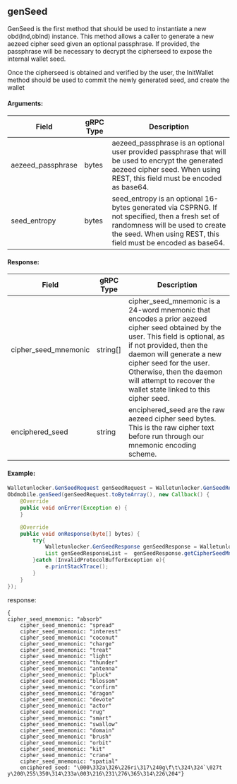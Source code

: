 ## genSeed

GenSeed is the first method that should be used to instantiate a new obd(lnd,oblnd) instance. This method allows a caller to generate a new aezeed cipher seed given an optional passphrase. If provided, the passphrase will be necessary to decrypt the cipherseed to expose the internal wallet seed.

Once the cipherseed is obtained and verified by the user, the InitWallet method should be used to commit the newly generated seed, and create the wallet 

#### Arguments:
| Field		   |	gRPC Type		|	   Description  |
| -------- 	 |	---------   |    ---------    |  
| aezeed_passphrase	     |	bytes		  |	      aezeed_passphrase is an optional user provided passphrase that will be used to encrypt the generated aezeed cipher seed. When using REST, this field must be encoded as base64.|  
| seed_entropy   |	bytes		  |       seed_entropy is an optional 16-bytes generated via CSPRNG. If not specified, then a fresh set of randomness will be used to create the seed. When using REST, this field must be encoded as base64.          | 


#### Response:
| Field		         |	gRPC Type		|	   Description  |
| -------- 	       |	---------   |    ---------    |  
| cipher_seed_mnemonic|	string[]	    |cipher_seed_mnemonic is a 24-word mnemonic that encodes a prior aezeed cipher seed obtained by the user. This field is optional, as if not provided, then the daemon will generate a new cipher seed for the user. Otherwise, then the daemon will attempt to recover the wallet state linked to this cipher seed.|  
| enciphered_seed  |	string		  |enciphered_seed are the raw aezeed cipher seed bytes. This is the raw cipher text before run through our mnemonic encoding scheme.|

#### Example:

<!--
java code example
-->

```java
Walletunlocker.GenSeedRequest genSeedRequest = Walletunlocker.GenSeedRequest.newBuilder().build();
Obdmobile.genSeed(genSeedRequest.toByteArray(), new Callback() {
    @Override
    public void onError(Exception e) {
    }

    @Override
    public void onResponse(byte[] bytes) {
        try{
            Walletunlocker.GenSeedResponse genSeedResponse = Walletunlocker.GenSeedResponse.parseFrom(bytes);
            List genSeedResponseList =  genSeedResponse.getCipherSeedMnemonicList();
        }catch (InvalidProtocolBufferException e){
            e.printStackTrace();
        }
    }
});
```

<!--
下面放例子的返回结果 
-->
response:
```
{
cipher_seed_mnemonic: "absorb"
    cipher_seed_mnemonic: "spread"
    cipher_seed_mnemonic: "interest"
    cipher_seed_mnemonic: "coconut"
    cipher_seed_mnemonic: "charge"
    cipher_seed_mnemonic: "treat"
    cipher_seed_mnemonic: "light"
    cipher_seed_mnemonic: "thunder"
    cipher_seed_mnemonic: "antenna"
    cipher_seed_mnemonic: "pluck"
    cipher_seed_mnemonic: "blossom"
    cipher_seed_mnemonic: "confirm"
    cipher_seed_mnemonic: "dragon"
    cipher_seed_mnemonic: "devote"
    cipher_seed_mnemonic: "actor"
    cipher_seed_mnemonic: "rug"
    cipher_seed_mnemonic: "smart"
    cipher_seed_mnemonic: "swallow"
    cipher_seed_mnemonic: "domain"
    cipher_seed_mnemonic: "brush"
    cipher_seed_mnemonic: "orbit"
    cipher_seed_mnemonic: "kit"
    cipher_seed_mnemonic: "crane"
    cipher_seed_mnemonic: "spatial"
    enciphered_seed: "\000\332a\326\226ri\317\240g\f\t\324\324`\027t y\200\255\350\314\233a\003\216\231\276\365\314\226\204"}
```


